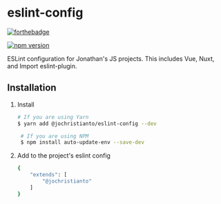 # eslint-config
[![forthebadge](https://forthebadge.com/images/badges/built-with-love.svg)](https://forthebadge.com)

[![npm version](https://badge.fury.io/js/%40jochristianto%2Feslint-config.svg)](https://badge.fury.io/js/%40jochristianto%2Feslint-config)

ESLint configuration for Jonathan's JS projects. This includes Vue, Nuxt, and Import eslint-plugin.

## Installation

1. Install
   ```sh
   # If you are using Yarn
   $ yarn add @jochristianto/eslint-config --dev

    # If you are using NPM
    $ npm install auto-update-env --save-dev
   ```
2. Add to the project's eslint config
   ```sh
   {
       "extends": [
           "@jochristianto"
       ]
   }
   ```
